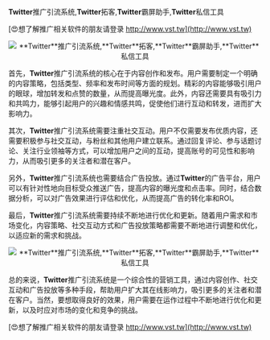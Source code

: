 **Twitter**推广引流系统,**Twitter**拓客,**Twitter**霸屏助手,**Twitter**私信工具

[😍想了解推广相关软件的朋友请登录 http://www.vst.tw](http://www.vst.tw)

 <center><img src="https://vst.tw/MP4/tuiguang/png/4.png" alt="**Twitter**推广引流系统,**Twitter**拓客,**Twitter**霸屏助手,**Twitter**私信工具"></center>

首先，**Twitter**推广引流系统的核心在于内容创作和发布。用户需要制定一个明确的内容策略，包括类型、频率和发布时间等方面的规划。精彩的内容能够吸引用户的眼球，增加转发和点赞的数量，从而提高曝光度。此外，内容还需要具有吸引力和共鸣力，能够引起用户的兴趣和情感共鸣，促使他们进行互动和转发，进而扩大影响力。

其次，**Twitter**推广引流系统需要注重社交互动。用户不仅需要发布优质内容，还需要积极参与社交互动，与粉丝和其他用户建立联系。通过回复评论、参与话题讨论、关注行业领袖等方式，可以增加用户之间的互动，提高账号的可见性和影响力，从而吸引更多的关注者和潜在客户。

另外，**Twitter**推广引流系统也需要结合广告投放。通过**Twitter**的广告平台，用户可以有针对性地向目标受众推送广告，提高内容的曝光度和点击率。同时，结合数据分析，可以对广告效果进行评估和优化，从而提高广告的转化率和ROI。

最后，**Twitter**推广引流系统需要持续不断地进行优化和更新。随着用户需求和市场变化，内容策略、社交互动方式和广告投放策略都需要不断地进行调整和优化，以适应新的需求和挑战。

 <center><img src="https://vst.tw/MP4/tuiguang/png/5.png" alt="**Twitter**推广引流系统,**Twitter**拓客,**Twitter**霸屏助手,**Twitter**私信工具"></center>

总的来说，**Twitter**推广引流系统是一个综合性的营销工具，通过内容创作、社交互动和广告投放等多种手段，帮助用户扩大其在线影响力，吸引更多的关注者和潜在客户。当然，要想取得良好的效果，用户需要在运作过程中不断地进行优化和更新，以及时应对市场的变化和竞争的挑战。

[😍想了解推广相关软件的朋友请登录 http://www.vst.tw](http://www.vst.tw)



